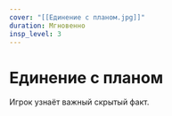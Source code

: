 ```yaml
---
cover: "[[Единение с планом.jpg]]"
duration: Мгновенно
insp_level: 3
---
```

# Единение с планом

Игрок узнаёт важный скрытый факт.
